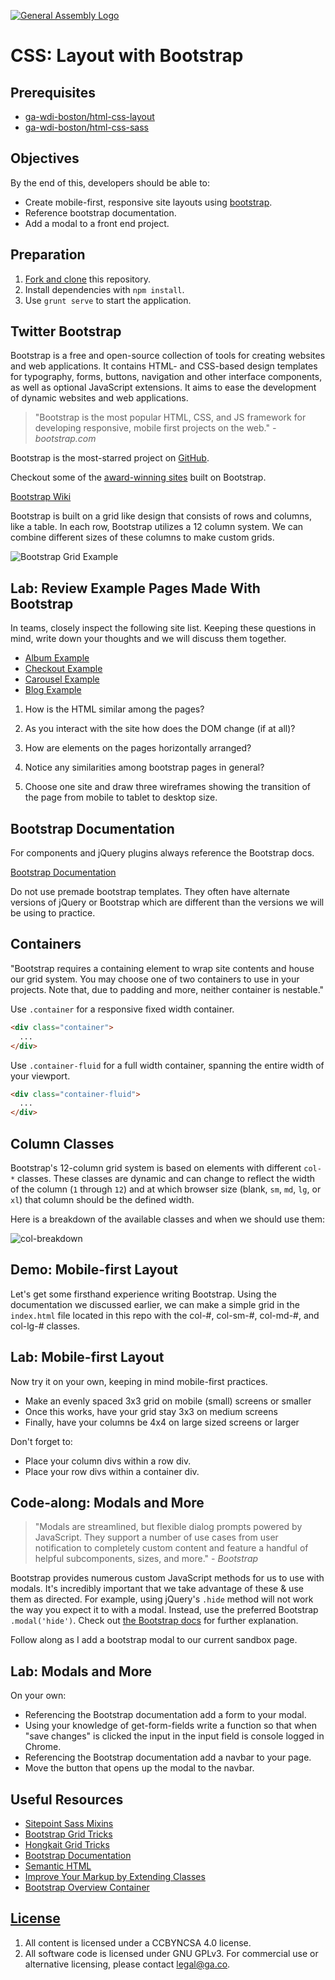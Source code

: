 [![General Assembly Logo](https://camo.githubusercontent.com/1a91b05b8f4d44b5bbfb83abac2b0996d8e26c92/687474703a2f2f692e696d6775722e636f6d2f6b6538555354712e706e67)](https://generalassemb.ly/education/web-development-immersive)

# CSS: Layout with Bootstrap

## Prerequisites

- [ga-wdi-boston/html-css-layout](https://git.generalassemb.ly/ga-wdi-boston/html-css-layout)
- [ga-wdi-boston/html-css-sass](https://git.generalassemb.ly/ga-wdi-boston/html-css-sass)

## Objectives

By the end of this, developers should be able to:

- Create mobile-first, responsive site layouts using
    [bootstrap](http://getbootstrap.com).
- Reference bootstrap documentation.
- Add a modal to a front end project.

## Preparation

1. [Fork and clone](https://git.generalassemb.ly/ga-wdi-boston/meta/wiki/ForkAndClone)
    this repository.
1. Install dependencies with `npm install`.
1. Use `grunt serve` to start the application.

## Twitter Bootstrap

Bootstrap is a free and open-source collection of tools for creating websites
and web applications. It contains HTML- and CSS-based design templates for
typography, forms, buttons, navigation and other interface components, as
well as optional JavaScript extensions. It aims to ease the development of
dynamic websites and web applications.

>"Bootstrap is the most popular HTML, CSS, and JS framework for developing
>responsive, mobile first projects on the web." _- bootstrap.com_

Bootstrap is the most-starred project on [GitHub](https://github.com/twbs/bootstrap).

Checkout some of the [award-winning sites](https://www.awwwards.com/websites/bootstrap/) built on Bootstrap.

[Bootstrap Wiki](https://en.wikipedia.org/wiki/Bootstrap_(front-end_framework))

Bootstrap is built on a grid like design that consists of rows and columns, like
a table. In each row, Bootstrap utilizes a 12 column system. We can combine
different sizes of these columns to make custom grids.

![Bootstrap Grid Example](https://media.git.generalassemb.ly/user/16103/files/96713700-03a5-11e9-8eb8-9323ad08acbf)

## Lab: Review Example Pages Made With Bootstrap

In teams, closely inspect the following site list. Keeping these questions in
mind, write down your thoughts and we will discuss them together.

- [Album Example](https://getbootstrap.com/docs/4.3/examples/album/)
- [Checkout Example](https://getbootstrap.com/docs/4.3/examples/checkout/)
- [Carousel Example](https://getbootstrap.com/docs/4.3/examples/carousel/)
- [Blog Example](https://getbootstrap.com/docs/4.3/examples/blog/)

1. How is the HTML similar among the pages?

1. As you interact with the site how does the DOM change (if at all)?

1. How are elements on the pages horizontally arranged?

1. Notice any similarities among bootstrap pages in general?

1. Choose one site and draw three wireframes showing the transition of the page from mobile to tablet to desktop size.

## Bootstrap Documentation

For components and jQuery plugins always reference the Bootstrap docs.

 [Bootstrap Documentation](http://getbootstrap.com/)

Do not use premade bootstrap templates. They often have alternate versions of
jQuery or Bootstrap which are different than the versions we will be using to
practice.

## Containers

"Bootstrap requires a containing element to wrap site contents and house our
grid system. You may choose one of two containers to use in your projects. Note
that, due to padding and more, neither container is nestable."

Use `.container` for a responsive fixed width container.

```html
<div class="container">
  ...
</div>
```

Use `.container-fluid` for a full width container, spanning the entire width of
your viewport.

```html
<div class="container-fluid">
  ...
</div>
```

## Column Classes

Bootstrap's 12-column grid system is based on elements with different `col-*`
classes. These classes are dynamic and can change to reflect the width of the
column (`1` through `12`) and at which  browser size (blank, `sm`, `md`, `lg`,
or `xl`) that column should be the defined width.

Here is a breakdown of the available classes and when we should use them:

![col-breakdown](https://media.git.generalassemb.ly/user/16103/files/8e64c780-03a4-11e9-93ac-a2ad0c72c375)

## Demo: Mobile-first Layout

Let's get some firsthand experience writing Bootstrap. Using the
documentation we discussed earlier, we can make a simple grid in the `index.html`
file located in this repo with the col-#, col-sm-#, col-md-#, and col-lg-#
classes.

## Lab: Mobile-first Layout

Now try it on your own, keeping in mind mobile-first practices.

- Make an evenly spaced 3x3 grid on mobile (small) screens or smaller
- Once this works, have your grid stay 3x3 on medium screens
- Finally, have your columns be 4x4 on large sized screens or larger

Don't forget to:

- Place your column divs within a row div.
- Place your row divs within a container div.

## Code-along: Modals and More

>"Modals are streamlined, but flexible dialog prompts powered by JavaScript. They
>support a number of use cases from user notification to completely custom
>content and feature a handful of helpful subcomponents, sizes, and more."
>_- Bootstrap_

Bootstrap provides numerous custom JavaScript methods for us to use with modals.
It's incredibly important that we take advantage of these & use them as
directed. For example, using jQuery's `.hide` method will not work the way you
expect it to with a modal. Instead, use the preferred Bootstrap
`.modal('hide')`. Check out
[the Bootstrap docs](https://getbootstrap.com/docs/4.1/components/modal/#methods)
for further explanation.

Follow along as I add a bootstrap modal to our current sandbox page.

## Lab: Modals and More

On your own:

- Referencing the Bootstrap documentation add a form to your
    modal.
- Using your knowledge of get-form-fields write a function so that when "save changes"
    is clicked the input in the input field is console logged in Chrome.
- Referencing the Bootstrap documentation add a navbar to your page.
- Move the button that opens up the modal to the navbar.

## Useful Resources

- [Sitepoint Sass Mixins](http://www.sitepoint.com/5-useful-sass-mixins-bootstrap/)
- [Bootstrap Grid Tricks](http://willschenk.com/bootstrap-advanced-grid-tricks/)
- [Hongkait Grid Tricks](http://www.hongkiat.com/blog/bootstrap-and-sass/)
- [Bootstrap Documentation](http://getbootstrap.com/)
- [Semantic HTML](http://stackoverflow.com/a/24765186/402618/)
- [Improve Your Markup by Extending Classes](https://coderwall.com/p/wixovg/bootstrap-without-all-the-debt)
- [Bootstrap Overview Container](https://getbootstrap.com/docs/4.1/layout/overview/#containers)

## [License](LICENSE)

1. All content is licensed under a CC­BY­NC­SA 4.0 license.
1. All software code is licensed under GNU GPLv3. For commercial use or
    alternative licensing, please contact legal@ga.co.
